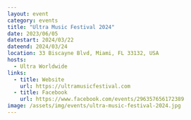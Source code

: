 ```yaml
---
layout: event
category: events
title: "Ultra Music Festival 2024"
date: 2023/06/05
datestart: 2024/03/22
dateend: 2024/03/24
location: 33 Biscayne Blvd, Miami, FL 33132, USA
hosts:
  - Ultra Worldwide
links:
  - title: Website
    url: https://ultramusicfestival.com
  - title: Facebook
    url: https://www.facebook.com/events/296357656172389
image: /assets/img/events/ultra-music-festival-2024.jpg
---
```

